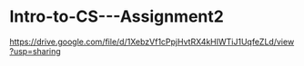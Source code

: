 # Intro-to-CS---Assignment2
https://drive.google.com/file/d/1XebzVf1cPpjHvtRX4kHIWTiJ1UqfeZLd/view?usp=sharing
